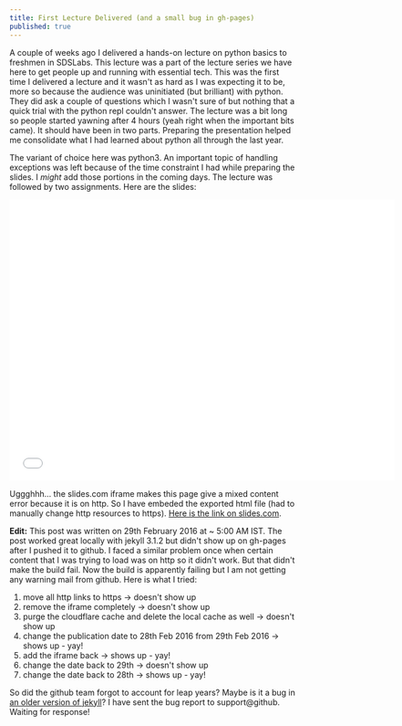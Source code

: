 ```yaml
---
title: First Lecture Delivered (and a small bug in gh-pages)
published: true
---
```


A couple of weeks ago I delivered a hands-on lecture on python basics to freshmen in SDSLabs. This lecture was a part of the lecture series we have here to get people up and running with essential tech. This was the first time I delivered a lecture and it wasn't as hard as I was expecting it to be, more so because the audience was uninitiated (but brilliant) with python. They did ask a couple of questions which I wasn't sure of but nothing that a quick trial with the python repl couldn't answer. The lecture was a bit long so people started yawning after 4 hours (yeah right when the important bits came). It should have been in two parts. Preparing the presentation helped me consolidate what I had learned about python all through the last year.

The variant of choice here was python3. An important topic of handling exceptions was left because of the time constraint I had while preparing the slides. I _might_ add those portions in the coming days. The lecture was followed by two assignments. Here are the slides:

<div style="text-align: center;"><iframe src="assets/slides-deck.html" width="676" height="493" scrolling="no" frameborder="0" webkitallowfullscreen mozallowfullscreen allowfullscreen></iframe></div>

Uggghhh... the slides.com iframe makes this page give a mixed content error because it is on http. So I have embeded the exported html file (had to manually change http resources to https). [Here is the link on slides.com](https://slides.com/ashishchaudhary/deck/).

**Edit:** This post was written on 29th February 2016 at ~ 5:00 AM IST. The post worked great locally with jekyll 3.1.2 but didn't show up on gh-pages after I pushed it to github. I faced a similar problem once when certain content that I was trying to load was on http so it didn't work. But that didn't make the build fail. Now the build is apparently failing but I am not getting any warning mail from github. Here is what I tried:

1. move all http links to https -> doesn't show up
2. remove the iframe completely -> doesn't show up
3. purge the cloudflare cache and delete the local cache as well -> doesn't show up
4. change the publication date to 28th Feb 2016 from 29th Feb 2016 -> shows up - yay!
5. add the iframe back -> shows up - yay!
6. change the date back to 29th -> doesn't show up
7. change the date back to 28th -> shows up - yay!

So did the github team forgot to account for leap years? Maybe is it a bug in [an older version of jekyll](https://pages.github.com/versions/)? I have sent the bug report to support@github. Waiting for response!